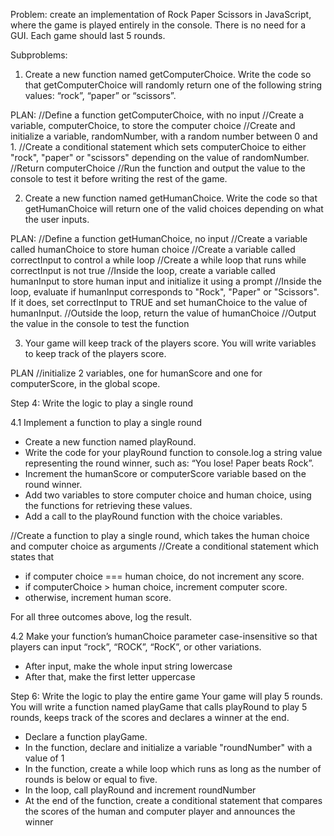 Problem: create an implementation of Rock Paper Scissors in JavaScript, 
where the game is played entirely in the console. There is no need for a GUI.
Each game should last 5 rounds.

Subproblems:
1. Create a new function named getComputerChoice.
Write the code so that getComputerChoice will 
randomly return one of the following string values: “rock”, “paper” or “scissors”.

PLAN:
//Define a function getComputerChoice, with no input
//Create a variable, computerChoice, to store the computer choice
//Create and initialize a variable, randomNumber, with a random number between 0 and 1.
//Create a conditional statement which sets computerChoice to either "rock", "paper" or "scissors" depending on the value of randomNumber.  
//Return computerChoice
//Run the function and output the value to the console to test it before writing the rest of the game. 

2. Create a new function named getHumanChoice.
Write the code so that getHumanChoice will return one of the valid choices depending on what the user inputs.

PLAN:
//Define a function getHumanChoice, no input
//Create a variable called humanChoice to store human choice
//Create a variable called correctInput to control a while loop
//Create a while loop that runs while correctInput is not true
//Inside the loop, create a variable called humanInput to store human input and initialize it using a prompt
//Inside the loop, evaluate if humanInput corresponds to "Rock", "Paper" or "Scissors". If it does, set correctInput to TRUE and set humanChoice to the value of humanInput. 
//Outside the loop, return the value of humanChoice
//Output the value in the console to test the function

3. Your game will keep track of the players score. You will write variables to keep track of the players score.

PLAN 
//initialize 2 variables, one for humanScore and one for computerScore, in the global scope. 

Step 4: Write the logic to play a single round

4.1 Implement a function to play a single round 

- Create a new function named playRound.
- Write the code for your playRound function to console.log a string value representing the round winner, such as: “You lose! Paper beats Rock”.
- Increment the humanScore or computerScore variable based on the round winner.
- Add two variables to store computer choice and human choice, using the functions for retrieving these values. 
- Add a call to the playRound function with the choice variables. 

//Create a function to play a single round, which takes the human choice and computer choice as arguments
//Create a conditional statement which states that
- if computer choice === human choice, do not increment any score. 
- if computerChoice > human choice, increment computer score.
- otherwise, increment human score.

For all three outcomes above, log the result.  

4.2 Make your function’s humanChoice parameter case-insensitive so that players can input “rock”, “ROCK”, “RocK”, or other variations.

- After input, make the whole input string lowercase
- After that, make the first letter uppercase

Step 6: 
Write the logic to play the entire game
Your game will play 5 rounds. You will write a function named playGame that calls playRound to play 5 rounds, keeps track of the scores and declares a winner at the end.

- Declare a function playGame.
- In the function, declare and initialize a variable "roundNumber" with a value of 1 
- In the function, create a while loop which runs as long as the number of rounds is below or equal to five.
- In the loop, call playRound and increment roundNumber
- At the end of the function, create a conditional statement that compares the scores of the human and computer player and announces the winner 
